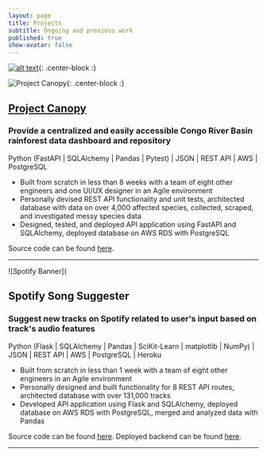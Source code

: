 ```yaml
---
layout: page
title: Projects
subtitle: Ongoing and previous work
published: true
show-avatar: false
---
```

[![alt text][image]][hyperlink]{: .center-block :}

  [hyperlink]: https://projectcanopy.org/
  [image]: {{site.baseurl}}/img/project-canopy-banner.png

![Project Canopy]({{site.baseurl}}/img/project-canopy-banner.png){: .center-block :}

## [Project Canopy](https://projectcanopy.org/)

### Provide a centralized and easily accessible Congo River Basin rainforest data dashboard and repository

Python (FastAPI \| SQLAlchemy \| Pandas \| Pytest) \| JSON \| REST API \| AWS \| PostgreSQL

- Built from scratch in less than 8 weeks with a team of eight other engineers and one UI/UX designer in an Agile environment
- Personally devised REST API functionality and unit tests, architected database with data on over 4,000 affected species, collected, scraped, and investigated messy species data
- Designed, tested, and deployed API application using FastAPI and SQLAlchemy, deployed database on AWS RDS with PostgreSQL

Source code can be found [here](https://github.com/Lambda-School-Labs/project-canopy-ds).

---

![Spotify Banner](

## Spotify Song Suggester

### Suggest new tracks on Spotify related to user's input based on track's audio features

Python (Flask \| SQLAlchemy \| Pandas \| SciKit-Learn \| matplotlib \| NumPy) \| JSON \| REST API \| AWS \| PostgreSQL \| Heroku

- Built from scratch in less than 1 week with a team of eight other engineers in an Agile environment
- Personally designed and built functionality for 8 REST API routes, architected database with over 131,000 tracks
- Developed API application using Flask and SQLAlchemy, deployed database on AWS RDS with PostgreSQL, merged and analyzed data with Pandas

Source code can be found [here](https://github.com/bw-spotify-song-suggester-4/data-science).
Deployed backend can be found [here](https://sss-data-backend.herokuapp.com/).

---

